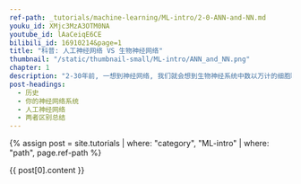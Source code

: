 ```yaml
---
ref-path: _tutorials/machine-learning/ML-intro/2-0-ANN-and-NN.md
youku_id: XMjc3MzA3OTM0NA
youtube_id: lAaCeiqE6CE
bilibili_id: 16910214&page=1
title: "科普: 人工神经网络 VS 生物神经网络"
thumbnail: "/static/thumbnail-small/ML-intro/ANN_and_NN.png"
chapter: 1
description: "2-30年前, 一想到神经网络, 我们就会想到生物神经系统中数以万计的细胞联结, 将感官和反射器联系在一起的系统. 但是今天, 你可能的第一反应却是.. 电脑 和电脑程序当中的人工神经网络. 昔日复杂的动神经网络系统居然神奇地放入了计算机? 而且人类正在将这种人工神经网络系统推向更高的境界. 今天的世界早已布满了人工神经网络的身影."
post-headings:
  - 历史
  - 你的神经网络系统
  - 人工神经网络
  - 两者区别总结
---
```




{% assign post = site.tutorials | where: "category", "ML-intro" | where: "path", page.ref-path %}

{{ post[0].content }}